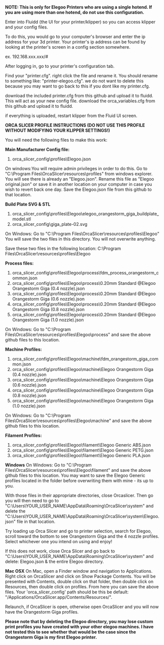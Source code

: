 **NOTE: This is only for Elegoo Printers who are using a single hotend. If you are using more than one hotend, do not use this configuration.** 

Enter into Fluidd (the UI for your printer/klipper) so you can access klipper and your config files. 

To do this, you would go to your computer's browser and enter the ip address for your 3d printer. Your printer's ip address can be found by looking at the printer's screen in a config section somewhere. 

ex. 192.168.xxx.xxx/#

After logging in, go to your printer's configuration tab. 

Find your "printer.cfg". right click the file and rename it. You should rename to something like: "printer-elegoo.cfg". we do not want to delete this because you may want to go back to this if you dont like my printer.cfg. 

download the included printer.cfg from this github and upload it to fluidd. This will act as your new config file. 
download the orca_variables.cfg from this github and upload it to fluidd.

if everything is uploaded, restart klipper from the Fluid UI screen. 


**ORCA SLICER PROFILE INSTRUCTIONS (DO NOT USE THIS PROFILE WITHOUT MODIFYING YOUR KLIPPER SETTINGS!)**

You will need the following files to make this work:

**Main Manufacturer Config file:**
1. orca_slicer_config\profiles\Elegoo.json

On windows:You will require admin privileges in order to do this.  Go to "C:\Program Files\OrcaSlicer\resources\profiles" from windows explorer. You will see there is already an "Elegoo.json". Rename this file as "Elegoo original.json" or save it in another location on your computer in case you wish to revert back one day. Save the Elegoo.json file from this github to that location. 

**Build Plate SVG & STL**
1. orca_slicer_config\profiles\Elegoo\elegoo_orangestorm_giga_buildplate_model.stl
2. orca_slicer_config\giga_plate-02.svg

On Windows: Go to "C:\Program Files\OrcaSlicer\resources\profiles\Elegoo"
You will save the two files in this directory. You will not overwrite anything. 

Save these two files in the following location: 
C:\Program Files\OrcaSlicer\resources\profiles\Elegoo


**Process files:**
1. orca_slicer_config\profiles\Elegoo\process\fdm_process_orangestorm_common.json
2. orca_slicer_config\profiles\Elegoo\process\0.20mm Standard @Elegoo Orangestorm Giga (0.4 nozzle).json
3. orca_slicer_config\profiles\Elegoo\process\0.20mm Standard @Elegoo Orangestorm Giga (0.6 nozzle).json
4. orca_slicer_config\profiles\Elegoo\process\0.20mm Standard @Elegoo Orangestorm Giga (0.8 nozzle).json
5. orca_slicer_config\profiles\Elegoo\process\0.20mm Standard @Elegoo Orangestorm Giga (1.0 nozzle).json

On Windows: Go to "C:\Program Files\OrcaSlicer\resources\profiles\Elegoo\process" and save the above github files to this location. 


**Machine Profiles:**
1. orca_slicer_config\profiles\Elegoo\machine\fdm_orangestorm_giga_common.json
2. orca_slicer_config\profiles\Elegoo\machine\Elegoo Orangestorm Giga (0.4 nozzle).json
3. orca_slicer_config\profiles\Elegoo\machine\Elegoo Orangestorm Giga (0.6 nozzle).json
4. orca_slicer_config\profiles\Elegoo\machine\Elegoo Orangestorm Giga (0.8 nozzle).json
5. orca_slicer_config\profiles\Elegoo\machine\Elegoo Orangestorm Giga (1.0 nozzle).json

On Windows: Go to "C:\Program Files\OrcaSlicer\resources\profiles\Elegoo\machine" and save the above github files to this location. 

**Filament Profiles:**
1. orca_slicer_config\profiles\Elegoo\filament\Elegoo Generic ABS.json
2. orca_slicer_config\profiles\Elegoo\filament\Elegoo Generic PETG.json
3. orca_slicer_config\profiles\Elegoo\filament\Elegoo Generic PLA.json


**Windows**
On Windows: Go to "C:\Program Files\OrcaSlicer\resources\profiles\Elegoo\filament" and save the above github files to this location. 
You may want to save the Elegoo Generic profiles located in the folder before overwriting them with mine - its up to you. 


With those files in their appropriate directories, close Orcaslicer. Then go you will then need to go to "C:\Users\YOUR_USER_NAME\AppData\Roaming\OrcaSlicer\system" and delete the "C:\Users\YOUR_USER_NAME\AppData\Roaming\OrcaSlicer\system\Elegoo.json" file in that location. 

Try loading up Orca Slicer and go to printer selection, search for Elegoo, scroll toward the bottom to see Orangestorm Giga and the 4 nozzle profiles. Select whichever one you intend on using and enjoy!

If this does not work, close Orca Slicer and go back to "C:\Users\YOUR_USER_NAME\AppData\Roaming\OrcaSlicer\system" and delete:
Elegoo.json & the entire Elegoo directory.

**Mac OSX**
On Mac, open a Finder window and navigation to Applications. Right click on OrcaSlicer and click on Show Package Contents. You will be presented with Contents, double click on that folder, then double click on Resources, then double click on profiles. From here you can save the above files. Your 'orca_slicer_config' path should be this be default: "/Applications/OrcaSlicer.app/Contents/Resources/".

Relaunch, if OrcaSlicer is open, otherwise open OrcaSlicer and you will now have the Orangestorm Giga profiles. 

**Please note that by deleting the Elegoo directory, you may lose custom print profiles you have created with your other elegoo machines. I have not tested this to see whether that would be the case since the Orangestorm Giga is my first Elegoo printer.** 


